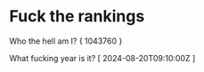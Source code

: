 # Fuck the rankings

Who the hell am I?
{ 1043760 }

What fucking year is it?
[ 2024-08-20T09:10:00Z ]
